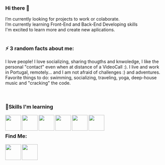 ### Hi there 👋  ###

I’m currently looking for projects to work or colaborate.<br>
I’m currently learning Front-End and Back-End Developing skills<br>
I'm excited to learn more and create new aplications.
<br>
<br>

### ⚡ 3 random facts about me:  ###
<div>
    I love people! I love socializing, sharing thougths and knwoledge, I like the personal "contact" even when at distance of a VideoCall :).
    I live and work in Portugal, remotely... and I am not afraid of challenges :) and adventures.
    Favorite things to do: swimming, socializing, traveling, yoga, deep-house music and "cracking" the code.
</div>    
<br>        
<br>    
  
### :rocket:Skills I'm learning  ###
<div>
  <img align="left" width="50" height="50" src='https://user-images.githubusercontent.com/64487769/129619433-52ea163e-7158-4a4e-8945-d07e8a3fa222.png'>
  <img align="left" width="50" height="50" src='https://user-images.githubusercontent.com/64487769/129619883-20dab533-4c88-42e0-8b35-e16d8c48e467.png'>
  <img align="left" width="50" height="50" src='https://user-images.githubusercontent.com/64487769/129619929-4dd98aee-9429-432c-9924-1603d633b078.png'>
  <img align="left" width="50" height="50" src='https://user-images.githubusercontent.com/64487769/129619967-02de5112-8b64-4c2f-8e07-09382945e2ee.png'>
  <img align="left" width="50" height="50" src='https://user-images.githubusercontent.com/64487769/129619978-1027ef83-7b12-4b10-a19b-0434867f94ce.png'>
  <img align="left" width="50" height="50" src='https://user-images.githubusercontent.com/64487769/129619999-66eb2e41-a284-4f10-a726-e705098d5b10.png'>
</div>
<br>
<br>

### Find Me: ###
  <div>
        <a href="https://www.linkedin.com/in/anaaraujo/">
           <img align="left" width="50" height="50" src='https://user-images.githubusercontent.com/64487769/129622986-c6562991-3dbb-4f26-a597-629f9c9a1eb8.png'>
        </a>
        <a href="https://github.com/anasaraujo">
           <img align="left" width="50" height="50" src='https://user-images.githubusercontent.com/64487769/129623823-4afa3249-4334-4a81-b5a4-3b75e64b2530.png'>
        </a>
  </div>



